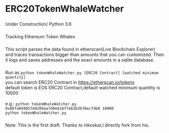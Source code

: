 # ERC20TokenWhaleWatcher
### 
Under Construction/ Python 3.6
### 
Tracking Ethereum Token Whales<br />
### 
This script parses the data found in etherscan(Live Blockchain Explorer) and traces transactions bigger than amounts that you can customized. Then it logs and saves addresses and the exact amounts in a sqlite database.<br />
###
Run as ```python tokenWhaleWatcher.py [ERC20 Contract] [watched minimum quantity]```<br />
you can search ERC20 Contract in https://etherscan.io/tokens<br />
default token is EOS ERC20 Contract,default watched minimum quantity is 10000<br />
<br />
e.g.:
```python tokenWhaleWatcher.py 0x86fa049857e0209aa7d9e616f7eb3b3b78ecfdb0 10000```<br />
```python tokenWhaleWatcher.py```<br />

### 
Note: This is the first draft. Thanks to nikoskar,I directly fork from his.


